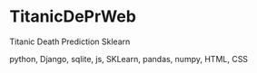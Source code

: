 # TitanicDePrWeb
 Titanic Death Prediction Sklearn

python, Django, sqlite, js, SKLearn, pandas, numpy, HTML, CSS
